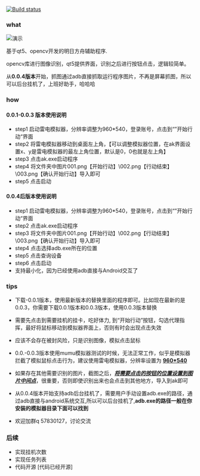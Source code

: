 [![Build status](https://ci.appveyor.com/api/projects/status/mwr2xc7rhgfrxlj3?svg=true)](https://ci.appveyor.com/project/kensou24/akhelper)


### what

![演示](https://github.com/kensou24/akhelper/blob/master/images/ak-help.gif)

基于qt5、opencv开发的明日方舟辅助程序.

opencv库进行图像识别，qt5提供界面，识别之后进行按钮点击，逻辑较简单。

从**0.0.4版本**开始，抓图通过adb直接抓取运行程序图片，不再是屏幕抓图，所以可以后台挂机了，上班好助手，哈哈哈

### how

#### 0.0.1-0.0.3 版本使用说明

- step1 启动雷电模拟器，分辨率调整为960*540，登录账号，点击到“”开始行动“界面
- step2 将雷电模拟器移动到桌面左上角，【可以调整模拟器位置，在ak界面设置x、y是雷电模拟器的最左上角位置，默认是0，0也就是左上角】
- step3 点击ak.exe启动程序
- step4 将文件夹中图片001.png【开始行动】\002.png【行动结束】\003.png【确认开始行动】导入即可
- step5 点击启动

#### 0.0.4后版本使用说明

- step1 启动雷电模拟器，分辨率调整为960*540，登录账号，点击到“”开始行动“界面
- step2 点击ak.exe启动程序
- step3 将文件夹中图片001.png【开始行动】\002.png【行动结束】\003.png【确认开始行动】导入即可
- step4 点击选择adb.exe所在的位置
- step5 点击查询设备
- step6 点击启动
- 支持最小化，因为已经使用adb直接与Android交互了

### tips

- 下载-0.0.1版本，使用最新版本的替换里面的程序即可。比如现在最新的是0.0.3，你需要下载0.0.1版本和0.0.3版本，使用0.0.3版本替换

- 需要先点击到需要挂机的挂卡，吃好体力, 到“开始行动”按钮，勾选代理指挥，最好将鼠标移动到模拟器界面上，否则有时会出现点击失效

- 应该不会存在被封风险，只是识别图像，模拟点击鼠标

- 0.0.-0.0.3版本使用mumu模拟器测试的时候，无法正常工作，似乎是模拟器拦截了模拟鼠标点击行为，建议使用雷电模拟器，分辨率设置为 **<u> 960*540 </u>**

- 如果存在其他需要识别的图片，截图之后，<u>***将需要点击的按钮的位置设置到图片中间点***</u>，很重要，否则即使识别出来也会点击到其他地方，导入到ak即可

- 从0.0.4版本开始支持adb后台挂机了，需要用户手动设置adb.exe的路径，通过adb直接与android系统交互,所以可以后台挂机了,**adb.exe的路径一般在你安装的模拟器目录下面可以找到**

- 欢迎加群q 57830127，讨论交流
### 后续

  - 实现挂机次数
  - 实现任务列表
  - 代码开源 [代码已经开源]

  

